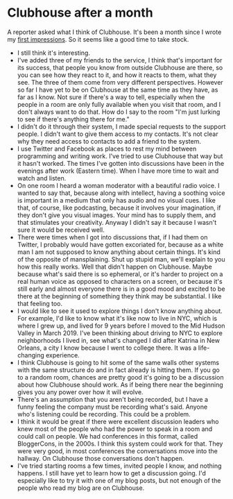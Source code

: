 # Clubhouse after a month
A reporter asked what I think of Clubhouse. It's been a month since I wrote my <a href="http://scripting.com/2020/08/05/144824.html?title=clubhouseFirstImpressions">first impressions</a>. So it seems like a good time to take stock.
* I still think it's interesting. 
* I've added three of my friends to the service, I think that's important for its success, that people you know from outside Clubhouse are there, so you can see how they react to it, and how it reacts to them, what they see. The three of them come from very different perspectives. However so far I have yet to be on Clubhouse at the same time as they have, as far as I know. Not sure if there's a way to tell, especially when the people in a room are only fully available when you visit that room, and I don't always want to do that. How do I say to the room "I'm just lurking to see if there's anything there for me."
* I didn't do it through their system, I made special requests to the support people. I didn't want to give them access to my contacts. It's not clear why they need access to contacts to add a friend to the system. 
* I use Twitter and Facebook as places to rest my mind between programming and writing work. I've tried to use Clubhouse that way but it hasn't worked. The times I've gotten into discussions have been in the evenings after work (Eastern time). When I have more time to wait and watch and listen. 
* On one room I heard a woman moderator with a beautiful radio voice. I wanted to say that, because along with intellect, having a soothing voice is important in a medium that only has audio and no visual cues. I like that, of course, like podcasting, because it involves your imagination, if they don't give you visual images. Your mind has to supply them, and that stimulates your creativity. Anyway I didn't say it because I wasn't sure it would be received well. 
* There were times when I got into discussions that, if I had them on Twitter, I probably would have gotten excoriated for, because as a white man I am not supposed to know anything about certain things. It's kind of the opposite of mansplaining. Shut up stupid man, we'll explain to you how this really works. Well that didn't happen on Clubhouse. Maybe because what's said there is so ephemeral, or it's harder to project on a real human voice as opposed to characters on a screen, or because it's still early and almost everyone there is in a good mood and excited to be there at the beginning of something they think may be substantial. I like that feeling too. 
* I would like to see it used to explore things I don't know anything about. For example, I'd like to know what it's like now to live in NYC, which is where I grew up, and lived for 9 years before I moved to the Mid Hudson Valley in March 2019. I've been thinking about driving to NYC to explore neighborhoods I lived in, see what's changed I did after Katrina in New Orleans, a city I know because I went to college there. It was a life-changing experience.
* I think Clubhouse is going to hit some of the same walls other systems with the same structure do and in fact already is hitting them. If you go to a random room, chances are pretty good it's going to be a discussion about how Clubhouse should work. As if being there near the beginning gives you any power over how it will evolve. 
* There's an assumption that you aren't being recorded, but I have a funny feeling the company must be recording what's said. Anyone who's listening could be recording. This could be a problem.
* I think it would be great if there were excellent discussion leaders who knew most of the people who had the power to speak in a room and could call on people. We had conferences in this format, called BloggerCons, in the 2000s. I think this system could work for that. They were very good, in most conferences the conversations move into the hallway. On Clubhouse those conversations don't happen.
* I've tried starting rooms a few times, invited people I know, and nothing happens. I still have yet to learn how to get a discussion going. I'd especially like to try it with one of my blog posts, but not enough of the people who read my blog are on Clubhouse. 

